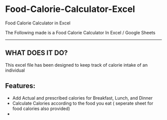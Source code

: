 # Food-Calorie-Calculator-Excel
Food Calorie Calculator in Excel

The Following made is a Food Calorie Calculator In Excel / Google Sheets
*********************************************************************************************************************************************************

## WHAT DOES IT DO?

This excel file has been designed to keep track of calorie intake of an individual

## Features:
* Add Actual and prescribed calories for Breakfast, Lunch, and Dinner
* Calculate Calories according to the food you eat ( seperate sheet for food calories also provided)
* 
